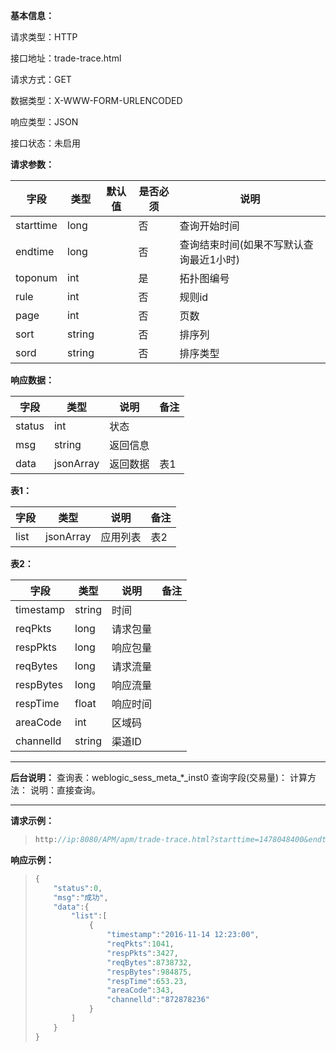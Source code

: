 **基本信息：**

请求类型：HTTP

接口地址：trade-trace.html

请求方式：GET

数据类型：X-WWW-FORM-URLENCODED

响应类型：JSON

接口状态：未启用

**请求参数：**

| **字段** | **类型** | **默认值** | **是否必须** | **说明** |
| --- | --- | --- | --- | --- |
| starttime | long | | 否 | 查询开始时间 |
| endtime | long | | 否 | 查询结束时间\(如果不写默认查询最近1小时\) |
| toponum | int | | 是 | 拓扑图编号 |
| rule | int | | 否 | 规则id |
| page | int | | 否 | 页数 |
| sort| string | | 否 | 排序列 |
| sord | string | | 否 | 排序类型 |

**响应数据：**

| **字段** | **类型** | **说明** | **备注** |
| --- | --- | --- | --- |
| status | int | 状态 | |
| msg | string | 返回信息 | |
| data | jsonArray | 返回数据 | 表1 |

**表1：**

| **字段** | **类型** | **说明** | **备注** |
| --- | --- | --- | --- |
| list | jsonArray | 应用列表 | 表2 |

**表2：**

| **字段** | **类型** | **说明** | **备注** |
| --- | --- | --- | --- |
| timestamp | string | 时间 | |
| reqPkts | long | 请求包量 | |
| respPkts | long | 响应包量 | |
| reqBytes | long | 请求流量 | |
| respBytes | long | 响应流量 | |
| respTime | float | 响应时间 | |
| areaCode | int | 区域码 | |
| channelld | string | 渠道ID | |

---

**后台说明：**
查询表：weblogic\_sess\_meta\_*\_inst0
查询字段\(交易量\)：
计算方法：
说明：直接查询。

---

**请求示例：**
> ```js
> http://ip:8080/APM/apm/trade-trace.html?starttime=1478048400&endtime=1478052000&toponum=1&rule=18&page=1
> ```

**响应示例：**

> ```js
> {
>     "status":0,
>     "msg":"成功",
>     "data":{
>         "list":[
>             {
>                 "timestamp":"2016-11-14 12:23:00",
>                 "reqPkts":1041,
>                 "respPkts":3427,
>                 "reqBytes":8738732,
>                 "respBytes":984875,
>                 "respTime":653.23,
>                 "areaCode":343,
>                 "channelld":"872878236"
>             }
>         ]
>     }
> }
> ```